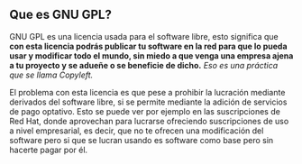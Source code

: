 ## Que es GNU GPL?

GNU GPL es una licencia usada para el software libre, esto significa que **con esta licencia podrás publicar tu software en la red para que lo pueda usar y modificar todo el mundo, sin miedo a que venga una empresa ajena a tu proyecto y se adueñe o se beneficie de dicho.** *Eso es una práctica que se llama Copyleft.* 

El problema con esta licencia es que pese a prohibir la lucración mediante derivados del software libre, si se permite mediante la adición de servicios de pago optativo. Esto se puede ver por ejemplo en las suscripciones de Red Hat, donde aprovechan para lucrarse ofreciendo suscripciones de uso a nivel empresarial, es decir, que no te ofrecen una modificación del software pero si que se lucran usando es software como base pero sin hacerte pagar por él.
